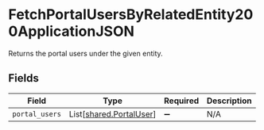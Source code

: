 # FetchPortalUsersByRelatedEntity200ApplicationJSON

Returns the portal users under the given entity.


## Fields

| Field                                                        | Type                                                         | Required                                                     | Description                                                  |
| ------------------------------------------------------------ | ------------------------------------------------------------ | ------------------------------------------------------------ | ------------------------------------------------------------ |
| `portal_users`                                               | List[[shared.PortalUser](../../models/shared/portaluser.md)] | :heavy_minus_sign:                                           | N/A                                                          |